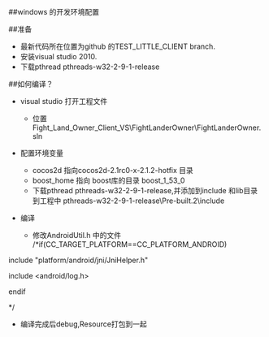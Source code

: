 ﻿##windows 的开发环境配置

##准备
* 最新代码所在位置为github 的TEST_LITTLE_CLIENT branch.
* 安装visual studio 2010.
* 下载pthread  pthreads-w32-2-9-1-release



##如何编译？
* visual studio 打开工程文件  
    * 位置 Fight_Land_Owner_Client_VS\FightLanderOwner\FightLanderOwner.sln

* 配置环境变量
    * cocos2d 指向cocos2d-2.1rc0-x-2.1.2-hotfix 目录
    * boost_home 指向 boost库的目录 boost_1_53_0
	* 下载pthread pthreads-w32-2-9-1-release,并添加到include 和lib目录到工程中 pthreads-w32-2-9-1-release\Pre-built.2\include
* 编译
    * 修改AndroidUtil.h 中的文件
	   /*if(CC_TARGET_PLATFORM==CC_PLATFORM_ANDROID)

include "platform/android/jni/JniHelper.h"

include <android/log.h>

endif

*/
   * 编译完成后debug,Resource打包到一起



	
	